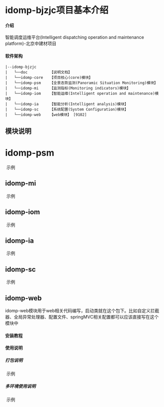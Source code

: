 # idomp-bjzjc项目基本介绍

#### 介绍

智能调度运维平台(Intelligent dispatching operation and maintenance platform)-北京中建材项目

#### 软件架构
```
|--idomp-bjzjc
|   └──doc          【说明文档】
|   └──idomp-core   【项目核心(core)模块】
|   └──idomp-psm    【全景态势监测(Panoramic Situation Monitoring)模块】
|   └──idomp-mi     【监测指标(Monitoring indicators)模块】
|   └──idomp-iom    【智能运维(Intelligent operation and maintenance)模块】
|   └──idomp-ia     【智能分析(Intelligent analysis)模块】
|   └──idomp-sc     【系统配置(System Configuration)模块】
|   └──idomp-web    【web模块】 [9102]
```

##  模块说明

# idomp-psm

​	示例

## idomp-mi

​	示例

## idomp-iom

​	示例

## idomp-ia

​	示例

## idomp-sc

​	示例

## idomp-web

idomp-web模块用于web相关代码编写，启动类就在这个包下。比如自定义拦截器、全局异常处理器、配置文件、springMVC相关配置都可以应该直接写在这个模块中

#### 安装教程

#### 使用说明

##### 打包说明

​	示例

##### 多环境使用说明

​	示例


